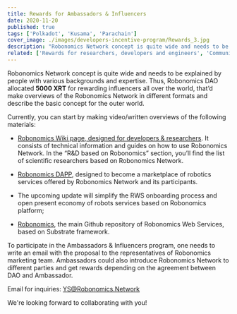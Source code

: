 ```yaml
---
title: Rewards for Ambassadors & Influencers
date: 2020-11-20
published: true
tags: ['Polkadot', 'Kusama', 'Parachain']
cover_image: ./images/developers-incentive-program/Rewards_3.jpg
description: "Robonomics Network concept is quite wide and needs to be explained by people with various backgrounds and expertise. Thus, Robonomics DAO allocated 5000 XRT for rewarding influencers all over the world, that’d make overviews of the Robonomics Network in different formats and describe the basic concept for the outer world."
related: ['Rewards for researchers, developers and engineers', 'Community incentive program']
---
```


Robonomics Network concept is quite wide and needs to be explained by people with various backgrounds and expertise. Thus, Robonomics DAO allocated **5000 XRT** for rewarding influencers all over the world, that’d make overviews of the Robonomics Network in different formats and describe the basic concept for the outer world.

Currently, you can start by making video/written overviews of the following materials:

* [Robonomics Wiki page, designed for developers & researchers](https://wiki.robonomics.network/docs/r-and-d-based-on-robonomics-network/). It consists of technical information and guides on how to use Robonomics Network. 
In the “R&D based on Robonomics” section, you’ll find the list of scientific researchers based on Robonomics Network.

* [Robonomics DAPP](https://dapp.robonomics.network/#/), designed to become a marketplace of robotics services offered by Robonomics Network and its participants.

* The upcoming update will simplify the RWS onboarding process and open present economy of robots services based on Robonomics platform;

* [Robonomics](https://github.com/airalab/robonomics), the main Github repository of Robonomics Web Services, based on Substrate framework.


To participate in the Ambassadors & Influencers program, one needs to write an email with the proposal to the representatives of Robonomics marketing team.
Ambassadors could also introduce Robonomics Network to different parties and get rewards depending on the agreement between DAO and Ambassador.

Email for inquiries:
YS@Robonomics.Network

We're looking forward to collaborating with you!
